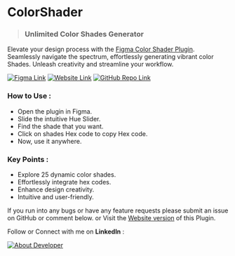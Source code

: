 # ColorShader

> ### Unlimited Color Shades Generator

Elevate your design process with the [Figma Color Shader Plugin](https://www.figma.com/community/plugin/1309939872279901716/colorshades). Seamlessly navigate the spectrum, effortlessly generating vibrant color Shades. Unleash creativity and streamline your workflow.

[![Figma Link](https://kartikbambhaniya.github.io/ColorShades/Web/Figma.svg)](https://www.figma.com/community/plugin/1309939872279901716/colorshades)
[![Website Link](https://kartikbambhaniya.github.io/ColorShades/Web/Web.svg)](https://kartikbambhaniya.github.io/ColorShades/Web)
[![GitHub Repo Link](https://kartikbambhaniya.github.io/ColorShades/Web/Github.svg)](https://github.com/KartikBambhaniya/ColorShades)

### How to Use :
- Open the plugin in Figma.
- Slide the intuitive Hue Slider.
- Find the shade that you want.
- Click on shades Hex code to copy Hex code.
- Now, use it anywhere.


### Key Points :
- Explore 25 dynamic color shades.
- Effortlessly integrate hex codes.
- Enhance design creativity.
- Intuitive and user-friendly.
  
If you run into any bugs or have any feature requests please submit an issue on GitHub or comment below. or Visit the [Website version](https://kartikbambhaniya.github.io/ColorShades/Web) of this Plugin.


Follow or Connect with me on **LinkedIn** :

[![About Developer](https://kartikbambhaniya.github.io/ColorShades/Web/About%20Developer.svg)](https://github.com/KartikBambhaniya/ColorShades)
